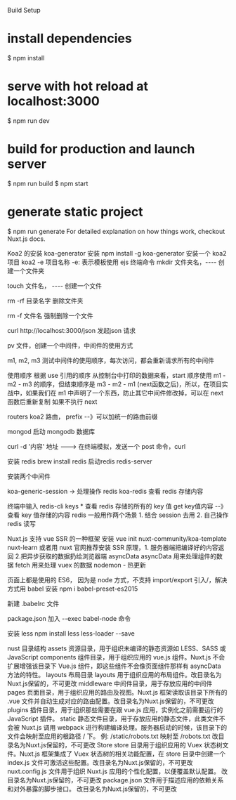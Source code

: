 Build Setup
# install dependencies
$ npm install

# serve with hot reload at localhost:3000
$ npm run dev

# build for production and launch server
$ npm run build
$ npm start

# generate static project
$ npm run generate
For detailed explanation on how things work, checkout Nuxt.js docs.

Koa2 的安装
koa-generator 安装
npm install -g koa-generator
安装一个 koa2 项目
koa2 -e 项目名称 -e: 表示模板使用 ejs
终端命令
mkdir 文件夹名，---- 创建一个文件夹

touch 文件名， ---- 创建一个文件

rm -rf 目录名字 删除文件夹

rm -f 文件名 强制删除一个文件

curl http://localhost:3000/json 发起json 请求

pv 文件，创建一个中间件，中间件的使用方式

m1, m2, m3 测试中间件的使用顺序，每次访问，都会重新请求所有的中间件

使用顺序 根据 use 引用的顺序
从控制台中打印的数据来看，start 顺序使用 m1 - m2 - m3 的顺序，但结束顺序是 m3 - m2 - m1 (next函数之后)，所以，在项目实战中，如果我们在 m1 中声明了一个东西，防止其它中间件修改掉，可以在 next 函数后重新复制
如果不执行 next

routers koa2 路由， prefix --》可以加统一的路由前缀

mongod 启动 mongodb 数据库

curl -d '内容' 地址 ---> 在终端模拟，发送一个 post 命令，curl

安装 redis brew install redis
启动redis redis-server

安装两个中间件

koa-generic-session -> 处理操作 redis
koa-redis
查看 redis 存储内容

终端中输入 redis-cli
keys * 查看 redis 存储的所有的 key 值
get key值内容 --》查看 key 值存储的内容
redis 一般用作两个场景 1. 结合 session 去用 2. 自己操作 redis 读写

Nuxt.js
支持 vue SSR 的一种框架
安装
vue init nuxt-community/koa-template nuxt-learn 或者用 nuxt 官网推荐安装
SSR 原理，1. 服务器端把编译好的内容返回 2.把异步获取的数据扔给浏览器端 asyncData
asyncData 用来处理组件的数据
fetch 用来处理 vuex 的数据
nodemon - 热更新

页面上都是使用的 ES6， 因为是 node 方式，不支持 import/export 引入/，解决方式用 babel
安装 npm i babel-preset-es2015

新建 .babelrc 文件

package.json 加入 --exec babel-node 命令

安装 less npm install less less-loader --save

nust 目录结构
assets
资源目录，用于组织未编译的静态资源如 LESS、SASS 或 JavaScript
components
组件目录，用于组织应用的 vue.js 组件。Nuxt.js 不会扩展增强该目录下 Vue.js 组件，即这些组件不会像页面组件那样有 asyncData 方法的特性。
layouts
布局目录 layouts 用于组织应用的布局组件。改目录名为Nuxt.js保留的，不可更改
middleware
中间件目录，用于存放应用的中间件
pages
页面目录，用于组织应用的路由及视图。Nuxt.js 框架读取该目录下所有的 .vue 文件并自动生成对应的路由配置。改目录名为Nuxt.js保留的，不可更改
plugins
插件目录，用于组织那些需要在跟 vue.js 应用，实例化之前需要运行的 JavaScript 插件。
static
静态文件目录，用于存放应用的静态文件，此类文件不会被 Nuxt.js 调用 webpack 进行构建编译处理。服务器启动的时候，该目录下的文件会映射至应用的根路径 / 下。
例: /static/robots.txt 映射至 /robots.txt 改目录名为Nuxt.js保留的，不可更改
Store
store 目录用于组织应用的 Vuex 状态树文件。Nuxt.js 框架集成了 Vuex 状态树的相关功能配置，在 store 目录中创建一个 index.js 文件可激活这些配置。改目录名为Nuxt.js保留的，不可更改
nuxt.config.js
文件用于组织 Nuxt.js 应用的个性化配置，以便覆盖默认配置。 改目录名为Nuxt.js保留的，不可更改
package.json
文件用于描述应用的依赖关系和对外暴露的脚步接口。 改目录名为Nuxt.js保留的，不可更改